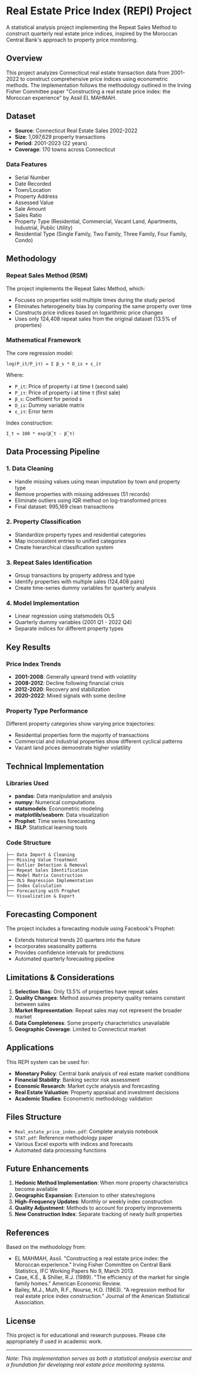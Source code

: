 # Real Estate Price Index (REPI) Project

A statistical analysis project implementing the Repeat Sales Method to construct quarterly real estate price indices, inspired by the Moroccan Central Bank's approach to property price monitoring.

## Overview

This project analyzes Connecticut real estate transaction data from 2001-2022 to construct comprehensive price indices using econometric methods. The implementation follows the methodology outlined in the Irving Fisher Committee paper "Constructing a real estate price index: the Moroccan experience" by Assil EL MAHMAH.

## Dataset

- **Source**: Connecticut Real Estate Sales 2002-2022
- **Size**: 1,097,629 property transactions
- **Period**: 2001-2023 (22 years)
- **Coverage**: 170 towns across Connecticut

### Data Features
- Serial Number
- Date Recorded
- Town/Location
- Property Address
- Assessed Value
- Sale Amount
- Sales Ratio
- Property Type (Residential, Commercial, Vacant Land, Apartments, Industrial, Public Utility)
- Residential Type (Single Family, Two Family, Three Family, Four Family, Condo)

## Methodology

### Repeat Sales Method (RSM)

The project implements the Repeat Sales Method, which:
- Focuses on properties sold multiple times during the study period
- Eliminates heterogeneity bias by comparing the same property over time
- Constructs price indices based on logarithmic price changes
- Uses only 124,408 repeat sales from the original dataset (13.5% of properties)

### Mathematical Framework

The core regression model:
```
log(P_it/P_iτ) = Σ β_s * D_is + ε_iτ
```

Where:
- `P_it`: Price of property i at time t (second sale)
- `P_iτ`: Price of property i at time τ (first sale)  
- `β_s`: Coefficient for period s
- `D_is`: Dummy variable matrix
- `ε_iτ`: Error term

Index construction:
```
I_t = 100 * exp(β̂_t - β̂_τ)
```

## Data Processing Pipeline

### 1. Data Cleaning
- Handle missing values using mean imputation by town and property type
- Remove properties with missing addresses (51 records)
- Eliminate outliers using IQR method on log-transformed prices
- Final dataset: 995,169 clean transactions

### 2. Property Classification
- Standardize property types and residential categories
- Map inconsistent entries to unified categories
- Create hierarchical classification system

### 3. Repeat Sales Identification
- Group transactions by property address and type
- Identify properties with multiple sales (124,408 pairs)
- Create time-series dummy variables for quarterly analysis

### 4. Model Implementation
- Linear regression using statsmodels OLS
- Quarterly dummy variables (2001 Q1 - 2022 Q4)
- Separate indices for different property types

## Key Results

### Price Index Trends
- **2001-2008**: Generally upward trend with volatility
- **2008-2012**: Decline following financial crisis
- **2012-2020**: Recovery and stabilization
- **2020-2022**: Mixed signals with some decline

### Property Type Performance
Different property categories show varying price trajectories:
- Residential properties form the majority of transactions
- Commercial and industrial properties show different cyclical patterns
- Vacant land prices demonstrate higher volatility

## Technical Implementation

### Libraries Used
- **pandas**: Data manipulation and analysis
- **numpy**: Numerical computations
- **statsmodels**: Econometric modeling
- **matplotlib/seaborn**: Data visualization
- **Prophet**: Time series forecasting
- **ISLP**: Statistical learning tools

### Code Structure
```
├── Data Import & Cleaning
├── Missing Value Treatment
├── Outlier Detection & Removal
├── Repeat Sales Identification
├── Model Matrix Construction
├── OLS Regression Implementation
├── Index Calculation
├── Forecasting with Prophet
└── Visualization & Export
```

## Forecasting Component

The project includes a forecasting module using Facebook's Prophet:
- Extends historical trends 20 quarters into the future
- Incorporates seasonality patterns
- Provides confidence intervals for predictions
- Automated quarterly forecasting pipeline

## Limitations & Considerations

1. **Selection Bias**: Only 13.5% of properties have repeat sales
2. **Quality Changes**: Method assumes property quality remains constant between sales
3. **Market Representation**: Repeat sales may not represent the broader market
4. **Data Completeness**: Some property characteristics unavailable
5. **Geographic Coverage**: Limited to Connecticut market

## Applications

This REPI system can be used for:
- **Monetary Policy**: Central bank analysis of real estate market conditions
- **Financial Stability**: Banking sector risk assessment
- **Economic Research**: Market cycle analysis and forecasting
- **Real Estate Valuation**: Property appraisal and investment decisions
- **Academic Studies**: Econometric methodology validation

## Files Structure

- `Real_estate_price_index.pdf`: Complete analysis notebook
- `STAT.pdf`: Reference methodology paper
- Various Excel exports with indices and forecasts
- Automated data processing functions

## Future Enhancements

1. **Hedonic Method Implementation**: When more property characteristics become available
2. **Geographic Expansion**: Extension to other states/regions
3. **High-Frequency Updates**: Monthly or weekly index construction
4. **Quality Adjustment**: Methods to account for property improvements
5. **New Construction Index**: Separate tracking of newly built properties

## References

Based on the methodology from:
- EL MAHMAH, Assil. "Constructing a real estate price index: the Moroccan experience." Irving Fisher Committee on Central Bank Statistics, IFC Working Papers No 9, March 2013.
- Case, K.E., & Shiller, R.J. (1989). "The efficiency of the market for single family homes." American Economic Review.
- Bailey, M.J., Muth, R.F., Nourse, H.O. (1963). "A regression method for real estate price index construction." Journal of the American Statistical Association.

## License

This project is for educational and research purposes. Please cite appropriately if used in academic work.

---

*Note: This implementation serves as both a statistical analysis exercise and a foundation for developing real estate price monitoring systems.*
